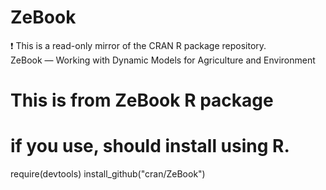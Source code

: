 # ZeBook
:exclamation: This is a read-only mirror of the CRAN R package repository.  ZeBook — Working with Dynamic Models for Agriculture and Environment  

# This is from ZeBook R package


# if you use, should install using R.



 require(devtools)
 install_github("cran/ZeBook")

